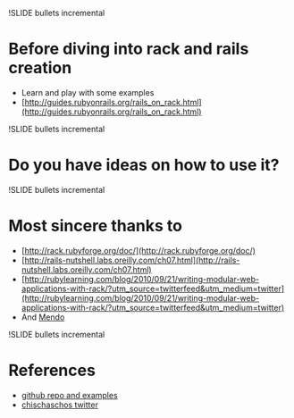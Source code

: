 !SLIDE bullets incremental
# Before diving into rack and rails creation #
* Learn and play with some examples
* [http://guides.rubyonrails.org/rails_on_rack.html](http://guides.rubyonrails.org/rails_on_rack.html)


!SLIDE bullets incremental
# Do you have ideas on how to use it? #


!SLIDE bullets incremental
# Most sincere thanks to #
* [http://rack.rubyforge.org/doc/](http://rack.rubyforge.org/doc/)
* [http://rails-nutshell.labs.oreilly.com/ch07.html](http://rails-nutshell.labs.oreilly.com/ch07.html)
* [http://rubylearning.com/blog/2010/09/21/writing-modular-web-applications-with-rack/?utm_source=twitterfeed&utm_medium=twitter](http://rubylearning.com/blog/2010/09/21/writing-modular-web-applications-with-rack/?utm_source=twitterfeed&utm_medium=twitter)
* And [Mendo](http://twitter.com/fabiannski)


!SLIDE bullets incremental
# References #
* [github repo and examples](https://github.com/chischaschos/rack-crowdit-livesession)
* [chischaschos twitter](http://twitter.com/chischaschos)
